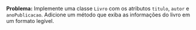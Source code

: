 **Problema:** Implemente uma classe `Livro` com os atributos `titulo`, `autor` e `anoPublicacao`. Adicione um método que exiba as informações do livro em um formato legível.

